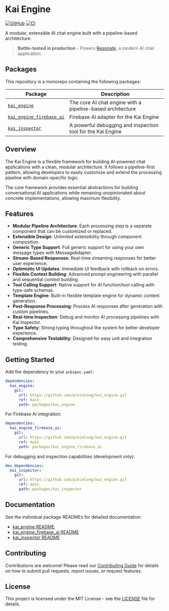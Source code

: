 # Kai Engine

[![GitHub](https://img.shields.io/github/license/pckimlong/kai_engine)](https://github.com/pckimlong/kai_engine/blob/main/LICENSE)
[![CI](https://github.com/pckimlong/kai_engine/actions/workflows/ci.yml/badge.svg)](https://github.com/pckimlong/kai_engine/actions/workflows/ci.yml)

A modular, extensible AI chat engine built with a pipeline-based architecture.

> **Battle-tested in production** - Powers [Resonate](https://resonate-app-link.com), a modern AI chat application.

## Packages

This repository is a monorepo containing the following packages:

| Package | Description |
|---------|-------------|
| [`kai_engine`](packages/kai_engine/) | The core AI chat engine with a pipeline-based architecture |
| [`kai_engine_firebase_ai`](packages/kai_engine_firebase_ai/) | Firebase AI adapter for the Kai Engine |
| [`kai_inspector`](packages/kai_inspector/) | A powerful debugging and inspection tool for the Kai Engine |

## Overview

The Kai Engine is a flexible framework for building AI-powered chat applications with a clean, modular architecture. It follows a pipeline-first pattern, allowing developers to easily customize and extend the processing pipeline with domain-specific logic.

The core framework provides essential abstractions for building conversational AI applications while remaining unopinionated about concrete implementations, allowing maximum flexibility.

## Features

- **Modular Pipeline Architecture**: Each processing step is a separate component that can be customized or replaced.
- **Extensible Design**: Unlimited extensibility through component composition.
- **Generic Type Support**: Full generic support for using your own message types with MessageAdapter.
- **Stream-Based Responses**: Real-time streaming responses for better user experience.
- **Optimistic UI Updates**: Immediate UI feedback with rollback on errors.
- **Flexible Context Building**: Advanced prompt engineering with parallel and sequential context building.
- **Tool Calling Support**: Native support for AI function/tool calling with type-safe schemas.
- **Template Engine**: Built-in flexible template engine for dynamic content generation.
- **Post-Response Processing**: Process AI responses after generation with custom pipelines.
- **Real-time Inspection**: Debug and monitor AI processing pipelines with Kai Inspector.
- **Type Safety**: Strong typing throughout the system for better developer experience.
- **Comprehensive Testability**: Designed for easy unit and integration testing.

## Getting Started

Add the dependency to your `pubspec.yaml`:

```yaml
dependencies:
  kai_engine:
    git:
      url: https://github.com/pckimlong/kai_engine.git
      ref: main
      path: packages/kai_engine
```

For Firebase AI integration:

```yaml
dependencies:
  kai_engine_firebase_ai:
    git:
      url: https://github.com/pckimlong/kai_engine.git
      ref: main
      path: packages/kai_engine_firebase_ai
```

For debugging and inspection capabilities (development only):

```yaml
dev_dependencies:
  kai_inspector:
    git:
      url: https://github.com/pckimlong/kai_engine.git
      ref: main
      path: packages/kai_inspector
```

## Documentation

See the individual package READMEs for detailed documentation:
- [kai_engine README](packages/kai_engine/README.md)
- [kai_engine_firebase_ai README](packages/kai_engine_firebase_ai/README.md)
- [kai_inspector README](packages/kai_inspector/README.md)

## Contributing

Contributions are welcome! Please read our [Contributing Guide](CONTRIBUTING.md) for details on how to submit pull requests, report issues, or request features.

## License

This project is licensed under the MIT License - see the [LICENSE](LICENSE) file for details.